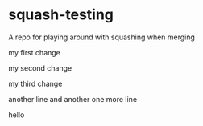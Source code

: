 # squash-testing
A repo for playing around with squashing when merging

my first change

my second change

my third change

another line
and another
one more line



hello